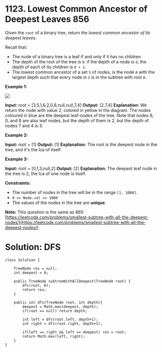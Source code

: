 # 1123. Lowest Common Ancestor of Deepest Leaves 856
Given the  `root`  of a binary tree, return  _the lowest common ancestor of its deepest leaves_.

Recall that:

-   The node of a binary tree is a leaf if and only if it has no children
-   The depth of the root of the tree is  `0`. if the depth of a node is  `d`, the depth of each of its children is  `d + 1`.
-   The lowest common ancestor of a set  `S`  of nodes, is the node  `A`  with the largest depth such that every node in  `S`  is in the subtree with root  `A`.

**Example 1:**

![](https://s3-lc-upload.s3.amazonaws.com/uploads/2018/07/01/sketch1.png)

**Input:** root = [3,5,1,6,2,0,8,null,null,7,4]
**Output:** [2,7,4]
**Explanation:** We return the node with value 2, colored in yellow in the diagram.
The nodes coloured in blue are the deepest leaf-nodes of the tree.
Note that nodes 6, 0, and 8 are also leaf nodes, but the depth of them is 2, but the depth of nodes 7 and 4 is 3.

**Example 2:**

**Input:** root = [1]
**Output:** [1]
**Explanation:** The root is the deepest node in the tree, and it's the lca of itself.

**Example 3:**

**Input:** root = [0,1,3,null,2]
**Output:** [2]
**Explanation:** The deepest leaf node in the tree is 2, the lca of one node is itself.

**Constraints:**

-   The number of nodes in the tree will be in the range  `[1, 1000]`.
-   `0 <= Node.val <= 1000`
-   The values of the nodes in the tree are  **unique**.

**Note:**  This question is the same as 865:  [https://leetcode.com/problems/smallest-subtree-with-all-the-deepest-nodes/](https://leetcode.com/problems/smallest-subtree-with-all-the-deepest-nodes/)

# Solution: DFS
```
class Solution {
    
    TreeNode res = null;
    int deepest = 0;
    
    public TreeNode subtreeWithAllDeepest(TreeNode root) {
        dfs(root, 0);
        return res;
    }
    
    public int dfs(TreeNode root, int depth){
        deepest = Math.max(deepest, depth);
        if(root == null) return depth;
        
        int left = dfs(root.left, depth+1);
        int right = dfs(root.right, depth+1);
        
        if(left == right && left == deepest) res = root;
        return Math.max(left, right);
    }
}
```
